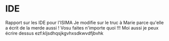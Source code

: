 IDE
===

Rapport sur les IDE pour l'ISIMA
Je modifie sur le truc à Marie parce qu'elle a écrit de la merde aussi !
Vosu faites n'importe quoi !!!
Moi aussi je peux écrire dessus
ezf:kljsdhqsjkgvhxsdkwvdfjbvhk
